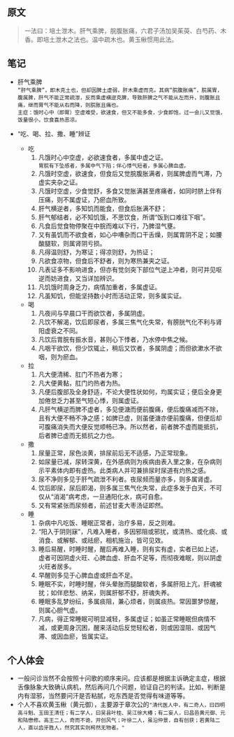 ## 原文
> 一法曰：培土泄木。肝气乘脾，脘腹胀痛，六君子汤加吴茱萸、白芍药、木香。即培土泄木之法也。温中疏木也。黄玉楸惯用此法。

## 笔记
- 肝气乘脾  
    ```“肝气乘脾”，即木克土也，但却因脾土虚弱，肝木乘虚而克。其病“脘腹胀痛”，脘属胃，腹属脾，肝气不能正常疏泄，反而乘虚横逆克脾，导致肝脾之气不能从左而升，则腹胀且痛，继而胃气不能从右而降，则脘胀且痛也。```  
    ```主症：饿时心中（即胃）空虚难受，欲速食，但又不能多食，少食即饱，过一会儿又觉饿，饭量很小，饮食喜热恶凉。```

- “吃、喝、拉、撒、睡”辨证  
    - 吃  
        1. 凡饿时心中空虚，必欲速食者，多属中虚之证。  
            ```胃脘有下坠感者，多属中气下陷；伴心悸气短者，多属心脾血虚。```  
        1. 凡饿时空虚，欲速食，但食后又觉脘腹胀满者，则属脾虚而气滞，乃虚实夹杂之证。  
        1. 凡饿时空虚，少食觉舒，多食又觉胀满甚至疼痛者，如同时脐上伴有压痛，则不属虚证，乃瘀血所致。  
        1. 肝气横逆者，多知饥而能食，但食后胀满不舒；  
        1. 肝气郁结者，必不知饥饿，不思饮食，所谓“饭到口难往下咽”。  
        1. 凡食后觉食物停聚在中脘而难以下行，乃脾湿气壅。  
        1. 又有虽饥而不欲食者，如心中嘈杂而口干舌燥，则属胃阴不足；如腰酸腿软，则属肾阴亏损。  
        1. 凡得温则舒，为寒证；得凉则舒，为热证；  
        1. 凡欲食凉物，但食后不舒者，则为寒热兼夹之证。  
        1. 凡表证多不影响进食，但亦有觉剑突下部位气逆上冲者，则可并见呕逆而妨进食，又当详加辨识。  
        1. 凡饥饿时周身乏力，病情加重者，多属虚证。  
        1. 凡虽知饥，但能坚持数小时而活动正常，则多属实证。
    - 喝  
        1. 凡夜间与早晨口干而欲饮者，多属阴虚。  
        1. 凡饮不解渴，饮后即尿者，多属三焦气化失常，有膀胱气化不利与肾阳虚衰之不同。  
        1. 凡饮后胃脘有振水音，甚则心下悸者，乃水停中焦之候。  
        1. 凡咽干欲饮，但少饮辄止，稍后又饮者，多属阴虚；而但欲漱水不欲咽，则为瘀血。
    - 拉  
        1. 凡大便清稀、肛门不热者为寒；  
        1. 凡大便黄黏，肛门灼热者为热。  
        1. 凡便后腹部及全身舒适，不论大便性状如何，均属实证；便后全身更加倦怠乏力甚至气短心悸，则属虚证。  
        1. 凡肝气横逆而脾不虚者，多见便溏而便前腹痛，便后腹痛减而不除，且有大便不畅不净之感；如脾已虚，则虽便溏亦便前腹痛，但便后却可腹痛消失而大便反觉顺畅已净。所以然者，前者脾不虚而能抵抗，后者脾已虚而无抵抗之力也。
    - 撒
        1. 尿量正常，尿色淡黄，排尿前后无不适感，乃正常现象。  
        1. 如尿量已减，尿转深黄，在外感病则为疾病由表入里之象，在杂病则示平素体内即有虚热。此类病人并可兼排尿时尿道有灼热之感。  
        1. 尿不净则多见于肝气疏泄不利者。夜尿频而量亦多，则多属肾虚。  
        1. 饮后即尿，尿后即渴，则多属三焦气化失常，此症多发于白天，不可仅从“消渴”病考虑，一旦通阳化水，病可自愈。  
        1. 又有常紧张而尿频者，前述甘麦大枣汤证即然。
    - 睡  
        1. 杂病中凡吃饭、睡眠正常者，治疗多易，反之则难。  
        1. “阳入于阴则寐”，凡难入睡者，多因邪阻或邪扰，或清热、或化痰、或消食、或解郁、或祛瘀，相机施治，皆可见效。  
        1. 睡后易醒，时睡时醒，醒后再难入睡，则有实有虚，实者已如上述，虚者可因阴虚火旺、心脾血虚、肝血不足等，而彻夜难眠，则以阴虚火旺者居多。  
        1. 早醒则多见于心脾血虚或肝血不足。  
        1. 睡眠不实，时睡时醒，伴头晕胀而腿酸软者，多属肝阳上亢，肝魂被扰；如伴悲愁、纳呆，则属肝郁不舒，肝魂失养。  
        1. 睡眠多乱梦纷纭，多属痰阻，兼心烦者，则属痰热。常因噩梦惊醒，则属心胆气虚。  
        1. 凡病，得正常睡眠可明显减轻，多属虚证；如虽正常睡眠但病情不减，或更周身沉困，醒来活动后反觉轻松者，则或因湿阻、或因气滞、或因血瘀，皆属实证。
        

## 个人体会
- 一般问诊当然不会按照十问歌的顺序来问。应该都是根据主诉确定主症，根据舌像脉象大致确认病机，然后再问几个问题，验证自己的判读。比如，判断是内有湿邪，当然要问汗是否粘腻，吃东西是否觉得有味道等等。  
- 个人不喜欢黄玉楸（黄元御），主要源于章次公的`"清代医人中，有二奇人，曰四明高斗魁、玉田王清任；有二学人，曰吴县叶桂、吴江徐大椿；有二妄人，曰昌邑黄元御、元和陆懋修。高王二人，奇而不诡，开创风气；叶徐二人，虽沿仲景，自有创获；若黄陆二人，直以齿牙胜人，然究其实则枵然无物者。"`